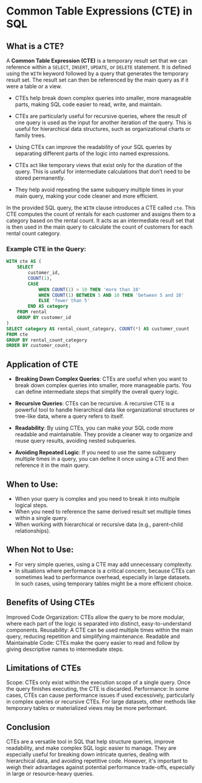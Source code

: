 # Common Table Expressions (CTE) in SQL

## What is a CTE?

A **Common Table Expression (CTE)** is a temporary result set that we can reference within a `SELECT`, `INSERT`, `UPDATE`, or `DELETE` statement. It is defined using the `WITH` keyword followed by a query that generates the temporary result set. The result set can then be referenced by the main query as if it were a table or a view.

-   CTEs help break down complex queries into smaller, more manageable parts, making SQL code easier to read, write, and maintain.

-   CTEs are particularly useful for recursive queries, where the result of one query is used as the input for another iteration of the query. This is useful for hierarchical data structures, such as organizational charts or family trees.

-   Using CTEs can improve the readability of your SQL queries by separating different parts of the logic into named expressions.

-   CTEs act like temporary views that exist only for the duration of the query. This is useful for intermediate calculations that don’t need to be stored permanently.

-   They help avoid repeating the same subquery multiple times in your main query, making your code cleaner and more efficient.

In the provided SQL query, the `WITH` clause introduces a CTE called `cte`. This CTE computes the count of rentals for each customer and assigns them to a category based on the rental count. It acts as an intermediate result set that is then used in the main query to calculate the count of customers for each rental count category.

### Example CTE in the Query:
```sql
WITH cte AS (
    SELECT
        customer_id,
        COUNT(1),
        CASE
            WHEN COUNT(1) > 10 THEN 'more than 10'
            WHEN COUNT(1) BETWEEN 5 AND 10 THEN 'between 5 and 10'
            ELSE 'fewer than 5'
        END AS category
    FROM rental
    GROUP BY customer_id
)
SELECT category AS rental_count_category, COUNT(*) AS customer_count
FROM cte
GROUP BY rental_count_category
ORDER BY customer_count;

```

## Application of CTE
-   **Breaking Down Complex Queries**: CTEs are useful when you want to break down complex queries into smaller, more manageable parts. You can define intermediate steps that simplify the overall query logic.

-   **Recursive Queries**: CTEs can be recursive. A recursive CTE is a powerful tool to handle hierarchical data like organizational structures or tree-like data, where a query refers to itself.

-   **Readability**: By using CTEs, you can make your SQL code more readable and maintainable. They provide a cleaner way to organize and reuse query results, avoiding nested subqueries.

-   **Avoiding Repeated Logic**: If you need to use the same subquery multiple times in a query, you can define it once using a CTE and then reference it in the main query.


## When to Use:

-   When your query is complex and you need to break it into multiple logical steps.
-   When you need to reference the same derived result set multiple times within a single query.
-   When working with hierarchical or recursive data (e.g., parent-child relationships).

## When Not to Use:

-   For very simple queries, using a CTE may add unnecessary complexity.
-   In situations where performance is a critical concern, because CTEs can sometimes lead to performance overhead, especially in large datasets. In such cases, using temporary tables might be a more efficient choice.

## Benefits of Using CTEs

Improved Code Organization: CTEs allow the query to be more modular, where each part of the logic is separated into distinct, easy-to-understand components.
Reusability: A CTE can be used multiple times within the main query, reducing repetition and simplifying maintenance.
Readable and Maintainable Code: CTEs make the query easier to read and follow by giving descriptive names to intermediate steps.

## Limitations of CTEs

Scope: CTEs only exist within the execution scope of a single query. Once the query finishes executing, the CTE is discarded.
Performance: In some cases, CTEs can cause performance issues if used excessively, particularly in complex queries or recursive CTEs. For large datasets, other methods like temporary tables or materialized views may be more performant.

## Conclusion

CTEs are a versatile tool in SQL that help structure queries, improve readability, and make complex SQL logic easier to manage. They are especially useful for breaking down intricate queries, dealing with hierarchical data, and avoiding repetitive code. However, it's important to weigh their advantages against potential performance trade-offs, especially in large or resource-heavy queries.








